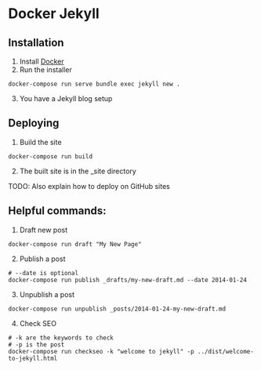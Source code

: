 # Docker Jekyll

## Installation
1. Install [Docker](https://docs.docker.com/engine/installation/)
2. Run the installer
  ```
  docker-compose run serve bundle exec jekyll new .
  ```
3. You have a Jekyll blog setup

## Deploying
1. Build the site
  ```
  docker-compose run build
  ```
2. The built site is in the _site directory

TODO: Also explain how to deploy on GitHub sites

## Helpful commands:
1. Draft new post
  ```
  docker-compose run draft "My New Page"
  ```
2. Publish a post
  ```
  # --date is optional
  docker-compose run publish _drafts/my-new-draft.md --date 2014-01-24
  ```
3. Unpublish a post
  ```
  docker-compose run unpublish _posts/2014-01-24-my-new-draft.md
  ```
4. Check SEO
  ```
  # -k are the keywords to check
  # -p is the post
  docker-compose run checkseo -k "welcome to jekyll" -p ../dist/welcome-to-jekyll.html
  ```
